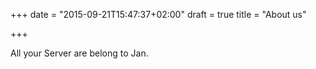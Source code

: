 +++
date = "2015-09-21T15:47:37+02:00"
draft = true
title = "About us"

+++

All your Server are belong to Jan.
